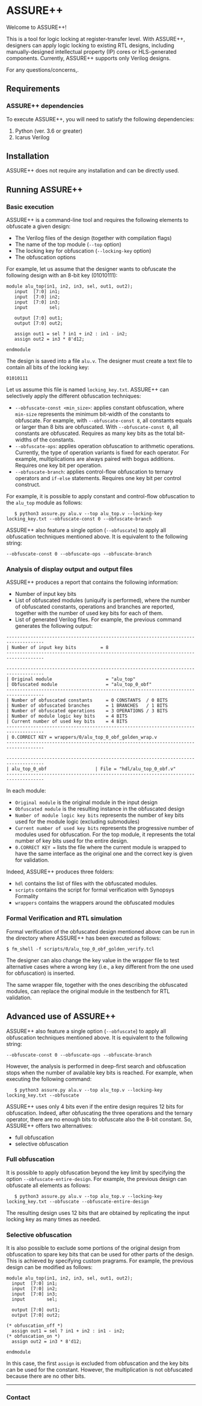 # ASSURE++

Welcome to ASSURE++!

This is a tool for logic locking at register-transfer level. With ASSURE++, designers can apply logic locking to existing
RTL designs, including manually-designed intellectual property (IP) cores or HLS-generated components. Currently, 
ASSURE++ supports only Verilog designs.

For any questions/concerns,.

## Requirements ##

### ASSURE++ dependencies ####

To execute ASSURE++, you will need to satisfy the following dependencies:
1. Python (ver. 3.6 or greater)
2. Icarus Verilog

## Installation ##

ASSURE++ does not require any installation and can be directly used.

## Running ASSURE++ ##

### Basic execution ###

ASSURE++ is a command-line tool and requires the following elements to obfuscate a given design:
- The Verilog files of the design (together with compilation flags)
- The name of the top module (`--top` option) 
- The locking key for obfuscation (`--locking-key` option)
- The obfuscation options

For example, let us assume that the designer wants to obfuscate the following design with an 8-bit key (01010111):

```
module alu_top(in1, in2, in3, sel, out1, out2);
   input  [7:0] in1;
   input  [7:0] in2;
   input  [7:0] in3;
   input        sel;
   
   output [7:0] out1;
   output [7:0] out2;

   assign out1 = sel ? in1 + in2 : in1 - in2;
   assign out2 = in3 * 8'd12;

endmodule 
```

The design is saved into a file `alu.v`. The designer must create a text file to contain all bits of the locking key:
 
```
01010111
```

Let us assume this file is named `locking_key.txt`. ASSURE++ can selectively apply the different obfuscation techniques:
- `--obfuscate-const <min_size>`: applies constant obfuscation, where `min-size` represents the minimum bit-width of
the constants to obfuscate. For example, with `--obfuscate-const 8`, all constants equals or larger than 8 bits are 
obfuscated. With  `--obfuscate-const 0`, all constants are obfuscated. Requires as many key bits as the total bit-widths
of the constants.
- `--obfuscate-ops`: applies operation obfuscation to arithmetic operations. Currently, the type of operation variants
is fixed for each operator. For example, multiplications are always paired with bogus additions. Requires one key bit
per operation.
- `--obfuscate-branch`: applies control-flow obfuscation to ternary operators and `if-else` statements. Requires one key
bit per control construct.

For example, it is possible to apply constant and control-flow obfuscation to the `alu_top` module as follows:

```
   $ python3 assure.py alu.v --top alu_top.v --locking-key locking_key.txt --obfuscate-const 0 --obfuscate-branch
```

ASSURE++ also feature a single option (`--obfuscate`) to apply all obfuscation techniques mentioned above. It is 
equivalent to the following string:
```
--obfuscate-const 0 --obfuscate-ops --obfuscate-branch
```
  
### Analysis of display output and output files  ###

ASSURE++ produces a report that contains the following information:
- Number of input key bits
- List of obfuscated modules (uniquify is performed), where the number of obfuscated constants, operations and branches
are reported, together with the number of used key bits for each of them.
- List of generated Verilog files. For example, the previous command generates the following output:
```
------------------------------------------------------------------------------------
| Number of input key bits         = 8
------------------------------------------------------------------------------------

------------------------------------------------------------------------------------
| Original module                    = "alu_top"
| Obfuscated module                  = "alu_top_0_obf"
------------------------------------------------------------------------------------
| Number of obfuscated constants     = 0 CONSTANTS  / 0 BITS
| Number of obfuscated branches      = 1 BRANCHES   / 1 BITS
| Number of obfuscated operations    = 3 OPERATIONS / 3 BITS
| Number of module logic key bits    = 4 BITS
| Current number of used key bits    = 4 BITS
------------------------------------------------------------------------------------
| 0.CORRECT KEY = wrappers/0/alu_top_0_obf_golden_wrap.v
------------------------------------------------------------------------------------

------------------------------------------------------------------------------------
| alu_top_0_obf                  | File = "hdl/alu_top_0_obf.v"
------------------------------------------------------------------------------------
``` 
In each module:
- `Original module` is the original module in the input design
- `Obfuscated module` is the resulting instance in the obfuscated design
- `Number of module logic key bits` represents the number of key bits used for the module logic (excluding submodules)
- `Current number of used key bits` represents the progressive number of modules used for obfuscation. For the top
module, it represents the total number of key bits used for the entire design.
- `0.CORRECT KEY =` lists the file where the current module is wrapped to have the same interface as the original one
and the correct key is given for validation.

Indeed, ASSURE++ produces three folders:
- `hdl` contains the list of files with the obfuscated modules.
- `scripts` contains the script for formal verification with Synopsys Formality
- `wrappers` contains the wrappers around the obfuscated modules

### Formal Verification and RTL simulation ###

Formal verification of the obfuscated design mentioned above can be run in the directory where ASSURE++ has been executed
as follows:
```
$ fm_shell -f scripts/0/alu_top_0_obf_golden_verify.tcl
```

The designer can also change the key value in the wrapper file to test alternative cases where a wrong key (i.e., a key
different from the one used for obfuscation) is inserted. 

The same wrapper file, together with the ones describing the obfuscated modules, can replace the original module in the 
testbench for RTL validation.  

## Advanced use of ASSURE++ ## 

ASSURE++ also feature a single option (`--obfuscate`) to apply all obfuscation techniques mentioned above. It is 
equivalent to the following string:
```
--obfuscate-const 0 --obfuscate-ops --obfuscate-branch
```

However, the analysis is performed in deep-first search and obfuscation stops when the number of available key bits is
reached. For example, when executing the following command:

```
   $ python3 assure.py alu.v --top alu_top.v --locking-key locking_key.txt --obfuscate
```

ASSURE++ uses only 4 bits even if the entire design requires 12 bits for obfuscation. Indeed, after obfuscating the three
operations and the ternary operator, there are no enough bits to obfuscate also the 8-bit constant. So, ASSURE++ offers 
two alternatives:
- full obfuscation
- selective obfuscation

### Full obfuscation ###

It is possible to apply obfuscation beyond the key limit by specifying the option `--obfuscate-entire-design`. For 
example, the previous design can obfuscate all elements as follows:

```
   $ python3 assure.py alu.v --top alu_top.v --locking-key locking_key.txt --obfuscate --obfuscate-entire-design
```
The resulting design uses 12 bits that are obtained by replicating the input locking key as many times as needed.

### Selective obfuscation ###

It is also possible to exclude some portions of the original design from obfuscation to spare key bits that can be used
for other parts of the design. This is achieved by specifying custom pragrams. For example, the previous design can be
modified as follows:
 ```
module alu_top(in1, in2, in3, sel, out1, out2);
   input  [7:0] in1;
   input  [7:0] in2;
   input  [7:0] in3;
   input        sel;
   
   output [7:0] out1;
   output [7:0] out2;

(* obfuscation_off *) 
   assign out1 = sel ? in1 + in2 : in1 - in2;
(* obfuscation_on *) 
   assign out2 = in3 * 8'd12;

endmodule 
```
In this case, the first `assign` is excluded from obfuscation and the key bits can be used for the constant. However, 
the multiplication is not obfuscated because there are no other bits.
 

-----------------------

### Contact ###



